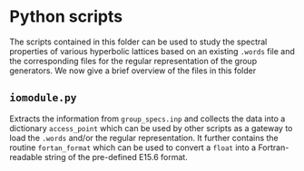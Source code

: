 # Python scripts

The scripts contained in this folder can be used to study the spectral properties of various hyperbolic lattices based on an existing `.words` file and the corresponding files for the regular representation of the group generators. We now give a brief overview of the files in this folder

## `iomodule.py`

Extracts the information from `group_specs.inp` and collects the data into a dictionary `access_point` which can be used by other scripts as a gateway to load the `.words` and/or the regular representation. It further contains the routine `fortan_format` which can be used to convert a `float` into a Fortran-readable string of the pre-defined E15.6 format.